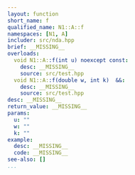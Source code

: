```yaml
---
layout: function
short_name: f
qualified_name: N1::A::f
namespaces: [N1, A]
includer: src/nda.hpp
brief: __MISSING__
overloads:
  void N1::A::f(int u) noexcept const:
    desc: __MISSING__
    source: src/test.hpp
  void N1::A::f(double w, int k)  &&:
    desc: __MISSING__
    source: src/test.hpp
desc: __MISSING__
return_value: __MISSING__
params:
  u: ""
  w: ""
  k: ""
example:
  desc: __MISSING__
  code: __MISSING__
see-also: []
...
```

